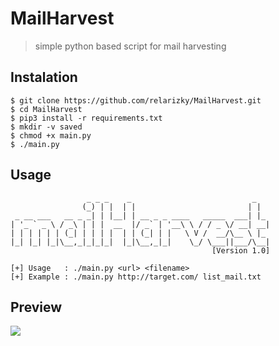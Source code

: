 # MailHarvest

> simple python based script for mail harvesting

## Instalation

```
$ git clone https://github.com/relarizky/MailHarvest.git
$ cd MailHarvest
$ pip3 install -r requirements.txt
$ mkdir -v saved
$ chmod +x main.py
$ ./main.py
```

## Usage
```
                 _ _ _    _                           _   
                (_) | |  | |                         | |  
 _ __ ___   __ _ _| | |__| | __ _ _ ____   _____  ___| |_ 
| '_ ` _ \ / _\ | | |  __  |/ _` | '__\ \ / / _ \/ __| __|
| | | | | | (_| | | | |  | | (_| | |   \ V /  __/\__ \ |_ 
|_| |_| |_|\__,_|_|_|_|  |_|\__,_|_|    \_/ \___||___/\__|
                                             [Version 1.0]

[+] Usage	: ./main.py <url> <filename>
[+] Example	: ./main.py http://target.com/ list_mail.txt
```


## Preview

<a href='https://asciinema.org/a/x9hPl7H4X7r2tbGDoJmpay252'><img src='https://asciinema.org/a/x9hPl7H4X7r2tbGDoJmpay252.png'></a>



